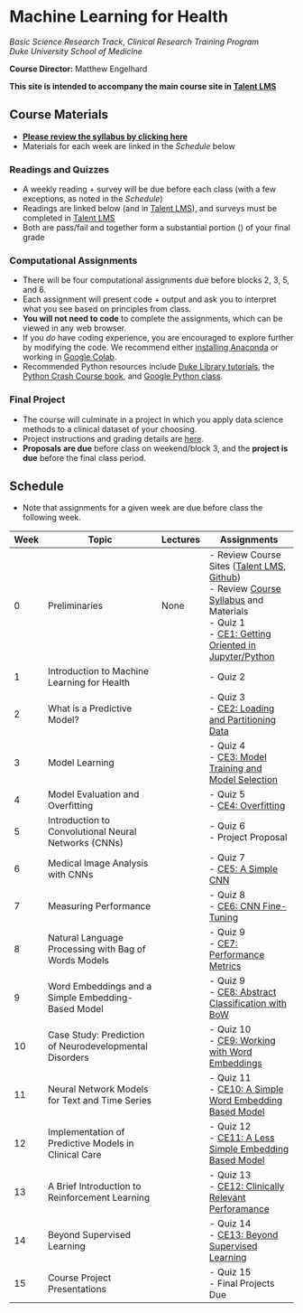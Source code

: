 # Machine Learning for Health
*Basic Science Research Track*, 
*Clinical Research Training Program*  
*Duke University School of Medicine*  

**Course Director:** Matthew Engelhard

**This site is intended to accompany the main course site in [Talent LMS](https://bsrt-dukebiostat.talentlms.com/)**

## Course Materials

- **[Please review the syllabus by clicking here](https://github.com/mengelhard/bsrt_ml4h/blob/master/syllabus.md)**
- Materials for each week are linked in the *Schedule* below

### Readings and Quizzes
- A weekly reading + survey will be due before each class (with a few exceptions, as noted in the *Schedule*)
- Readings are linked below (and in [Talent LMS](https://bsrt-dukebiostat.talentlms.com/)), and surveys must be completed in [Talent LMS](https://bsrt-dukebiostat.talentlms.com/)
- Both are pass/fail and together form a substantial portion () of your final grade

### Computational Assignments
- There will be four computational assignments due before blocks 2, 3, 5, and 6.
- Each assignment will present code + output and ask you to interpret what you see based on principles from class.
- **You will not need to code** to complete the assignments, which can be viewed in any web browser.
- If you *do* have coding experience, you are encouraged to explore further by modifying the code. We recommend either [installing Anaconda](https://www.anaconda.com/products/individual#Downloads) or working in [Google Colab](colab.research.google.com).
- Recommended Python resources include [Duke Library tutorials](https://library.duke.edu/data/tutorials), the [Python Crash Course book](https://www.amazon.com/Python-Crash-Course-Eric-Matthes-ebook/dp/B07J4521M3/ref=sr_1_1_sspa?dchild=1&keywords=Python+book&qid=1618331896&sr=8-1-spons&psc=1&spLa=ZW5jcnlwdGVkUXVhbGlmaWVyPUEzSVNYTDhDUExZQktDJmVuY3J5cHRlZElkPUEwODgwNjQwM0RNT0U2Nk9XTDdDQiZlbmNyeXB0ZWRBZElkPUEwOTg4NjEyODc5U0ZROVNEQkZEJndpZGdldE5hbWU9c3BfYXRmJmFjdGlvbj1jbGlja1JlZGlyZWN0JmRvTm90TG9nQ2xpY2s9dHJ1ZQ==), and [Google Python class](https://developers.google.com/edu/python/).

### Final Project
- The course will culminate in a project in which you apply data science methods to a clinical dataset of your choosing.
- Project instructions and grading details are [here](https://github.com/mengelhard/bsrt_ml4h/blob/master/final_project.md).
- **Proposals are due** before class on weekend/block 3, and the **project is due** before the final class period.

## Schedule

- Note that assignments for a given week are due before class the following week.

Week | Topic | Lectures | Assignments
--- | --- | --- | ---
0 | Preliminaries | None | - Review Course Sites ([Talent LMS](https://bsrt-dukebiostat.talentlms.com/), [Github](https://github.com/mengelhard/bsrt_ml4h))<br>- Review [Course Syllabus](https://github.com/mengelhard/bsrt_ml4h/blob/master/syllabus.md) and Materials<br>- Quiz 1<br>- [CE1: Getting Oriented in Jupyter/Python](https://github.com/mengelhard/bsrt_ml4h/blob/master/notebooks/ce1.ipynb)
1 | Introduction to Machine Learning for Health | | - Quiz 2
2 | What is a Predictive Model? | | - Quiz 3<br>- [CE2: Loading and Partitioning Data](https://github.com/mengelhard/bsrt_ml4h/blob/master/notebooks/ce2.ipynb)
3 | Model Learning | | - Quiz 4<br>- [CE3: Model Training and Model Selection](https://github.com/mengelhard/bsrt_ml4h/blob/master/notebooks/ce3.ipynb)
4 | Model Evaluation and Overfitting | | - Quiz 5<br>- [CE4: Overfitting](https://github.com/mengelhard/bsrt_ml4h/blob/master/notebooks/ce4.ipynb)
5 | Introduction to Convolutional Neural Networks (CNNs) | | - Quiz 6<br>- Project Proposal
6 | Medical Image Analysis with CNNs | | - Quiz 7<br>- [CE5: A Simple CNN](https://github.com/mengelhard/bsrt_ml4h/blob/master/notebooks/ce5.ipynb)
7 | Measuring Performance | | - Quiz 8<br>- [CE6: CNN Fine-Tuning](https://github.com/mengelhard/bsrt_ml4h/blob/master/notebooks/ce6.ipynb)
8 | Natural Language Processing with Bag of Words Models | | - Quiz 9<br>- [CE7: Performance Metrics](https://github.com/mengelhard/bsrt_ml4h/blob/master/notebooks/ce7.ipynb)
9 | Word Embeddings and a Simple Embedding-Based Model | | - Quiz 9<br>- [CE8: Abstract Classification with BoW](https://github.com/mengelhard/bsrt_ml4h/blob/master/notebooks/ce8.ipynb)
10 | Case Study: Prediction of Neurodevelopmental Disorders | | - Quiz 10<br>- [CE9: Working with Word Embeddings](https://github.com/mengelhard/bsrt_ml4h/blob/master/notebooks/ce9.ipynb)
11 | Neural Network Models for Text and Time Series | | - Quiz 11<br>- [CE10: A Simple Word Embedding Based Model](https://github.com/mengelhard/bsrt_ml4h/blob/master/notebooks/ce10.ipynb)
12 | Implementation of Predictive Models in Clinical Care | | - Quiz 12<br>- [CE11: A Less Simple Embedding Based Model](https://github.com/mengelhard/bsrt_ml4h/blob/master/notebooks/ce11.ipynb)
13 | A Brief Introduction to Reinforcement Learning | | - Quiz 13<br>- [CE12: Clinically Relevant Perforamance](https://github.com/mengelhard/bsrt_ml4h/blob/master/notebooks/ce12.ipynb)
14 | Beyond Supervised Learning | | - Quiz 14<br>- [CE13: Beyond Supervised Learning](https://github.com/mengelhard/bsrt_ml4h/blob/master/notebooks/ce13.ipynb)
15 | Course Project Presentations | | - Quiz 15<br> - Final Projects Due
